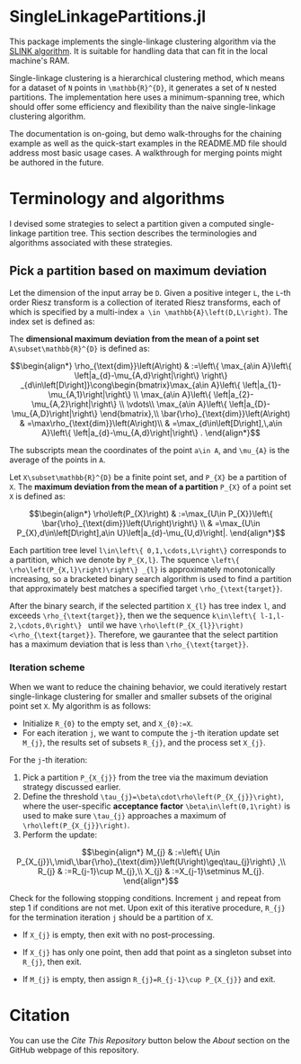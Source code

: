 # SingleLinkagePartitions.jl

This package implements the single-linkage clustering algorithm via the [SLINK algorithm](https://doi.org/10.1093/comjnl/16.1.30). It is suitable for handling data that can fit in the local machine's RAM.

Single-linkage clustering is a hierarchical clustering method, which means for a dataset of ``N`` points in ``\mathbb{R}^{D}``, it generates a set of ``N`` nested partitions. The implementation here uses a minimum-spanning tree, which should offer some efficiency and flexibility than the naive single-linkage clustering algorithm.

The documentation is on-going, but demo walk-throughs for the chaining example as well as the quick-start examples in the README.MD file should address most basic usage cases. A walkthrough for merging points might be authored in the future.


# Terminology and algorithms

I devised some strategies to select a partition given a computed single-linkage partition tree. This section describes the terminologies and algorithms associated with these strategies.

## Pick a partition based on maximum deviation

Let the dimension of the input array be ``D``. Given a positive integer ``L``, the ``L``-th order Riesz transform is a collection of iterated Riesz transforms, each of which is specified by a multi-index ``a \in \mathbb{A}\left(D,L\right)``. The index set is defined as:

The **dimensional maximum deviation from the mean of a point set** ``A\subset\mathbb{R}^{D}`` is defined as: 
```math
\begin{align*}
\rho_{\text{dim}}\left(A\right) & :=\left\{ \max_{a\in A}\left\{ \left|a_{d}-\mu_{A,d}\right|\right\} \right\} _{d\in\left[D\right]}\cong\begin{bmatrix}\max_{a\in A}\left\{ \left|a_{1}-\mu_{A,1}\right|\right\} \\
\max_{a\in A}\left\{ \left|a_{2}-\mu_{A,2}\right|\right\} \\
\vdots\\
\max_{a\in A}\left\{ \left|a_{D}-\mu_{A,D}\right|\right\} 
\end{bmatrix},\\
\bar{\rho}_{\text{dim}}\left(A\right) & =\max\rho_{\text{dim}}\left(A\right)\\
 & =\max_{d\in\left[D\right],\,a\in A}\left\{ \left|a_{d}-\mu_{A,d}\right|\right\} .
\end{align*}
```
The subscripts mean the coordinates of the point ``a\in A``, and ``\mu_{A}`` is the average of the points in ``A``.

Let ``X\subset\mathbb{R}^{D}`` be a finite point set, and ``P_{X}`` be a partition of ``X``. The **maximum deviation from the mean of a partition** ``P_{X}`` of a point set ``X`` is defined as:
```math
\begin{align*}
\rho\left(P_{X}\right) & :=\max_{U\in P_{X}}\left\{ \bar{\rho}_{\text{dim}}\left(U\right)\right\} \\
 & =\max_{U\in P_{X},d\in\left[D\right],a\in U}\left|a_{d}-\mu_{U,d}\right|.
\end{align*}
```
Each partition tree level ``l\in\left\{ 0,1,\cdots,L\right\}`` corresponds to a partition, which we denote by ``P_{X,l}``. The squence ``\left\{ \rho\left(P_{X,l}\right)\right\} _{l}`` is approximately monotonically increasing, so a bracketed binary search algorithm is used to find a partition that approximately best matches a specified target ``\rho_{\text{target}}``.

After the binary search, if the selected partition ``X_{l}`` has tree index ``l``, and exceeds ``\rho_{\text{target}}``, then we the sequence ``k\in\left\{ l-1,l-2,\cdots,0\right\} `` until we have ``\rho\left(P_{X_{l}}\right)<\rho_{\text{target}}``. Therefore, we gaurantee that the select partition has a maximum deviation that is less than ``\rho_{\text{target}}``.



### Iteration scheme
When we want to reduce the chaining behavior, we could iteratively restart single-linkage clustering for smaller and smaller subsets of the original point set ``X``. My algorithm is as follows:

- Initialize ``R_{0}`` to the empty set, and ``X_{0}:=X``.
- For each iteration ``j``, we want to compute the ``j``-th iteration
update set ``M_{j}``, the results set of subsets ``R_{j}``, and the
process set ``X_{j}``. 

For the ``j``-th iteration:
1. Pick a partition ``P_{X_{j}}`` from the tree via the maximum deviation strategy discussed earlier.
2. Define the threshold ``\tau_{j}=\beta\cdot\rho\left(P_{X_{j}}\right)``, where the user-specific **acceptance factor** ``\beta\in\left(0,1\right)`` is used to make sure ``\tau_{j}`` approaches a maximum of ``\rho\left(P_{X_{j}}\right)``.
3. Perform the update:
```math
\begin{align*}
M_{j} & :=\left\{ U\in P_{X_{j}}\,\mid\,\bar{\rho}_{\text{dim}}\left(U\right)\geq\tau_{j}\right\} ,\\
R_{j} & :=R_{j-1}\cup M_{j},\\
X_{j} & :=X_{j-1}\setminus M_{j}.
\end{align*}
```
Check for the following stopping conditions. Increment ``j`` and repeat from step 1 if conditions are not met. Upon exit of this iterative procedure, ``R_{j}`` for the termination iteration ``j`` should be a partition of ``X``.

- If ``X_{j}`` is empty, then exit with no post-processing.

- If ``X_{j}`` has only one point, then add that point as a singleton subset into ``R_{j}``, then exit.

- If ``M_{j}`` is empty, then assign ``R_{j}=R_{j-1}\cup P_{X_{j}}`` and exit.

# Citation
You can use the *Cite This Repository* button below the *About* section on the GitHub webpage of this repository.